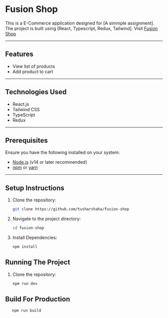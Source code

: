 # Fusion Shop

This is a E-Commerce application designed for [A simmple assignment]. The project is built using [React, Typescript, Redux, Tailwind]. Visit [Fusion Shop](https://reactjs.org)

---

## Features

- View list of products
- Add product to cart

---

## Technologies Used

- React.js
- Tailwind CSS
- TypeScript
- Redux

---

## Prerequisites

Ensure you have the following installed on your system:

- [Node.js](https://nodejs.org/) (v14 or later recommended)
- [npm](https://www.npmjs.com/) or [yarn](https://yarnpkg.com/)

---

## Setup Instructions

1. Clone the repository:

   ```bash
   git clone https://github.com/tusharshaha/fusion-shop
   ```

2. Navigate to the project directory:

   ```bash
   cd fusion-shop
   ```

3. Install Dependencies:
   ```bash
   npm install
   ```

## Running The Project

1. Clone the repository:

   ```bash
   npm run dev
   ```

## Build For Production

```bash
   npm run build
```
